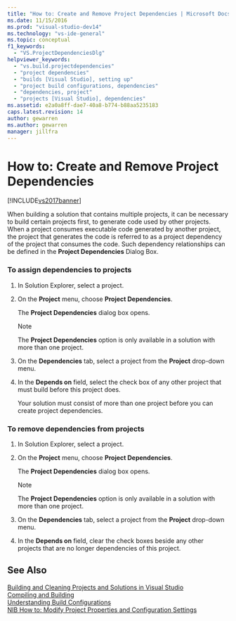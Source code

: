 ```yaml
---
title: "How to: Create and Remove Project Dependencies | Microsoft Docs"
ms.date: 11/15/2016
ms.prod: "visual-studio-dev14"
ms.technology: "vs-ide-general"
ms.topic: conceptual
f1_keywords: 
  - "VS.ProjectDependenciesDlg"
helpviewer_keywords: 
  - "vs.build.projectdependencies"
  - "project dependencies"
  - "builds [Visual Studio], setting up"
  - "project build configurations, dependencies"
  - "dependencies, project"
  - "projects [Visual Studio], dependencies"
ms.assetid: e2a0a8ff-dae7-40a8-b774-b88aa5235183
caps.latest.revision: 14
author: gewarren
ms.author: gewarren
manager: jillfra
---
```

# How to: Create and Remove Project Dependencies
[!INCLUDE[vs2017banner](../includes/vs2017banner.md)]

When building a solution that contains multiple projects, it can be necessary to build certain projects first, to generate code used by other projects. When a project consumes executable code generated by another project, the project that generates the code is referred to as a project dependency of the project that consumes the code. Such dependency relationships can be defined in the **Project Dependencies** Dialog Box.  
  
### To assign dependencies to projects  
  
1. In Solution Explorer, select a project.  
  
2. On the **Project** menu, choose **Project Dependencies**.  
  
    The **Project Dependencies** dialog box opens.  
  
   > [!NOTE]
   > The **Project Dependencies** option is only available in a solution with more than one project.  
  
3. On the **Dependencies** tab, select a project from the **Project** drop-down menu.  
  
4. In the **Depends on** field, select the check box of any other project that must build before this project does.  
  
   Your solution must consist of more than one project before you can create project dependencies.  
  
### To remove dependencies from projects  
  
1. In Solution Explorer, select a project.  
  
2. On the **Project** menu, choose **Project Dependencies**.  
  
     The **Project Dependencies** dialog box opens.  
  
    > [!NOTE]
    > The **Project Dependencies** option is only available in a solution with more than one project.  
  
3. On the **Dependencies** tab, select a project from the **Project** drop-down menu.  
  
4. In the **Depends on** field, clear the check boxes beside any other projects that are no longer dependencies of this project.  
  
## See Also  
 [Building and Cleaning Projects and Solutions in Visual Studio](../ide/building-and-cleaning-projects-and-solutions-in-visual-studio.md)   
 [Compiling and Building](../ide/compiling-and-building-in-visual-studio.md)   
 [Understanding Build Configurations](../ide/understanding-build-configurations.md)   
 [NIB How to: Modify Project Properties and Configuration Settings](https://msdn.microsoft.com/e7184bc5-2f2b-4b4f-aa9a-3ecfcbc48b67)
